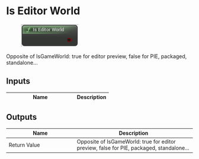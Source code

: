 # Is Editor World

<div align="left" data-full-width="false">

<figure><img src="is_editor_world.png" alt=""><figcaption></figcaption></figure>

</div>

Opposite of IsGameWorld: true for editor preview, false for PIE, packaged, standalone...

## Inputs

<table>
<thead><tr><th width="170">Name</th><th>Description</th></tr></thead>
<tbody>
</tbody>
</table>

## Outputs

<table>
<thead><tr><th width="170">Name</th><th>Description</th></tr></thead>
<tbody>
<tr><td>Return Value</td><td>Opposite of IsGameWorld: true for editor preview, false for PIE, packaged, standalone...</td></tr>
</tbody>
</table>